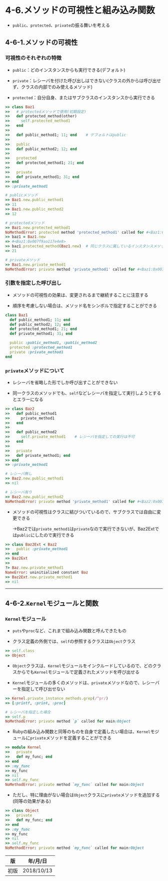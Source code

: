4-6.メソッドの可視性と組み込み関数
=============================

* `public`、`protected`、`private`の振る舞いを考える

## 4-6-1.メソッドの可視性

### 可視性のそれぞれの特徴

* `public`：どのインスタンスからも実行できる(デフォルト)

* `private`：レシーバを付けた呼び出しはできない(クラスの外からは呼び出せず、クラスの内部でのみ使えるメソッド)

* `protected`：自分自身、またはサブクラスのインスタンスから実行できる

```ruby
>> class Baz1
>>   # protectedメソッドで使用(初期設定)
>>   def protected_method(other)
>>     self.protected_method1
>>   end
>>
>>   def public_method1; 11; end    # デフォルトはpublic
>>
>>   public
>>   def public_method2; 12; end
>>
>>   protected
>>   def protected_method1; 21; end
>>
>>   private
>>   def private_method1; 31; end
>> end
=> :private_method1

# publicメソッド
>> Baz1.new.public_method1
=> 11
>> Baz1.new.public_method2
=> 12

# protectedメソッド
>> Baz1.new.protected_method1
NoMethodError: protected method 'protected_method1' called for #<Baz1:0x007f9aa118d650>
>> baz1 = Baz1.new
=> #<Baz1:0x007f9aa117e4e8>
>> baz1.protected_method(Baz1.new)  # 同じクラスに属しているインスタンスメソッドの中であれば、異なるインスタンスのprotectedなメソッドを呼び出せる
=> 21

# privateメソッド
>> Baz1.new.private_method1
NoMethodError: private method 'private_method1' called for #<Baz1:0x007f9aa116f5d8>
```

### 引数を指定した呼び出し

* メソッドの可視性の効果は、変更されるまで継続することに注意する

* 順序を考慮しない場合は、メソッド名をシンボルで指定することができる

```ruby
class Baz1
  def public_method1; 11; end
  def public_method2; 12; end
  def protected_method1; 21; end
  def private_method1; 31; end

  public :public_method1, :public_method2
  protected :protected_method1
  private :private_method1
end
```

### `private`メソッドについて

* レシーバを省略した形でしか呼び出すことができない

* 同一クラスのメソッドでも、`self`などレシーバを指定して実行しようとするとエラーになる

```ruby
>> class Baz2
>>   def public_method1
>>     private_method1
>>   end
>>
>>   def public_method2
>>     self.private_method1    # レシーバを指定しての実行は不可
>>   end
>>
>>   private
>>   def private_method1; end
>> end
=> :private_method1

# レシーバ無し
>> Baz2.new.public_method1
=> nil

# レシーバ有り
>> Baz2.new.public_method2
NoMethodError: private method 'private_method1' called for #<Baz2:0x007f9aa1135b08>
```

* メソッドの可視性はクラスに結びついているので、サブクラスでは自由に変更できる

  →Baz2では`private_method1`は`private`なので実行できないが、Baz2Extでは`public`にしたので実行できる

```ruby
>> class Baz2Ext < Baz2
>>   public :private_method1
>> end
=> Baz2Ext
>>
?> Baz.new.private_method1
NameError: uninitialized constant Baz
>> Baz2Ext.new.private_method1
=> nil
```

***

## 4-6-2.`Kernel`モジュールと関数

### `Kernel`モジュール

* `puts`や`proc`など、これまで組み込み関数と呼んできたもの

* クラス定義の外側では、`self`の参照するクラスは`Object`クラス

```ruby
>> self.class
=> Object
```

* `Object`クラスは、`Kernel`モジュールをインクルードしているので、どのクラスからでも`Kernel`モジュールで定義されたメソッドを呼び出せる

* `Kernel`モジュールの多くのメソッドは、`private`メソッドなので、レシーバーを指定して呼び出せない

```ruby
>> Kernel.private_instance_methods.grep(/^pr/)
=> [:printf, :print, :proc]

# レシーバを指定した場合
>> self.p
NoMethodError: private method `p` called for main:Object
```

* Rubyの組み込み関数と同等のものを自身で定義したい場合は、`Kernel`モジュールに`private`メソッドを定義することができる

```ruby
>> module Kernel
>>   private
>>   def my_func; end
>> end
=> :my_func
>> my_func
=> nil
>> self.my_func
NoMethodError: private method `my_func` called for main:Object
```

* ただし、特に理由がない場合は`Object`クラスに`private`メソッドを追加する(同等の効果がある)

```ruby
>> class Object
>>   private
>>   def my_func; end
>> end
=> :my_func
>> my_func
=> nil
>> self.my_func
NoMethodError: private method `my_func` called for main:Object
```

| 版  | 年/月/日 |
|----|----------|
|初版|2018/10/13|
